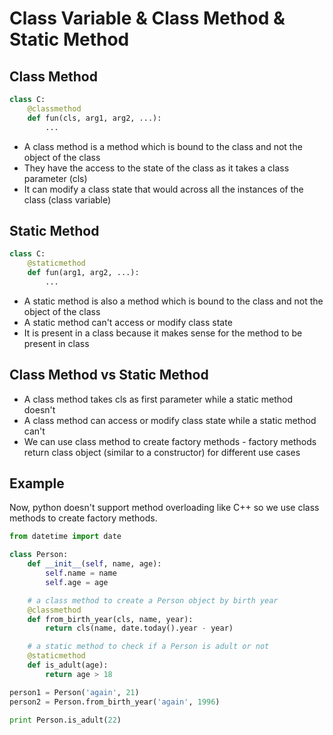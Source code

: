 # Class Variable & Class Method & Static Method

## Class Method
```python
class C:
    @classmethod
    def fun(cls, arg1, arg2, ...):
        ...
```

* A class method is a method which is bound to the class and not the object of the class
* They have the access to the state of the class as it takes a class parameter (cls)
* It can modify a class state that would across all the instances of the class (class variable)

## Static Method
```python
class C:
    @staticmethod
    def fun(arg1, arg2, ...):
        ...
```

* A static method is also a method which is bound to the class and not the object of the class
* A static method can't access or modify class state
* It is present in a class because it makes sense for the method to be present in class

## Class Method vs Static Method
* A class method takes cls as first parameter while a static method doesn't
* A class method can access or modify class state while a static method can't
* We can use class method to create factory methods - factory methods return class object (similar to a constructor)
for different use cases

## Example
Now, python doesn't support method overloading like C++ so we use class methods to create factory methods.

```python
from datetime import date

class Person:
    def __init__(self, name, age):
        self.name = name
        self.age = age

    # a class method to create a Person object by birth year
    @classmethod
    def from_birth_year(cls, name, year):
        return cls(name, date.today().year - year)

    # a static method to check if a Person is adult or not
    @staticmethod
    def is_adult(age):
        return age > 18

person1 = Person('again', 21)
person2 = Person.from_birth_year('again', 1996)

print Person.is_adult(22)
```
